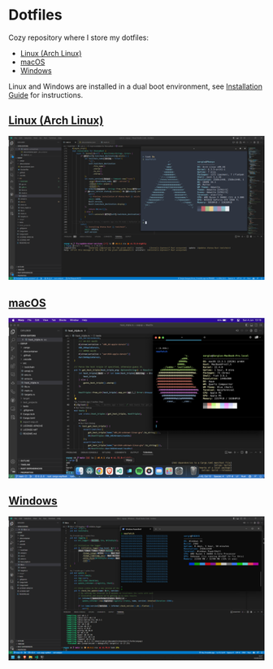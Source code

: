 # Dotfiles
Cozy repository where I store my dotfiles:
- [Linux (Arch Linux)](linux)
- [macOS](mac-os)
- [Windows](windows)

Linux and Windows are installed in a dual boot environment, see [Installation Guide](InstallationGuide.md) for instructions.

## [Linux (Arch Linux)](linux)

![Linux](assets/linux.png)

## [macOS](mac-os)

![macOS](assets/mac-os.png)

## [Windows](windows)

![Windows](assets/windows.png)
